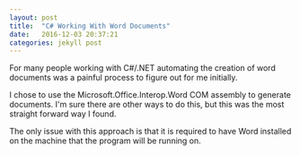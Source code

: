 ```yaml
---
layout: post
title:  "C# Working With Word Documents"
date:   2016-12-03 20:37:21
categories: jekyll post
---
```

For many people working with C#/.NET automating the creation of word documents
was a painful process to figure out for me initially.

I chose to use the Microsoft.Office.Interop.Word COM assembly to generate
documents.  I'm sure there are other ways to do this, but this was the most
straight forward way I found.

The only issue with this approach is that it is required to have Word installed 
on the machine that the program will be running on.


